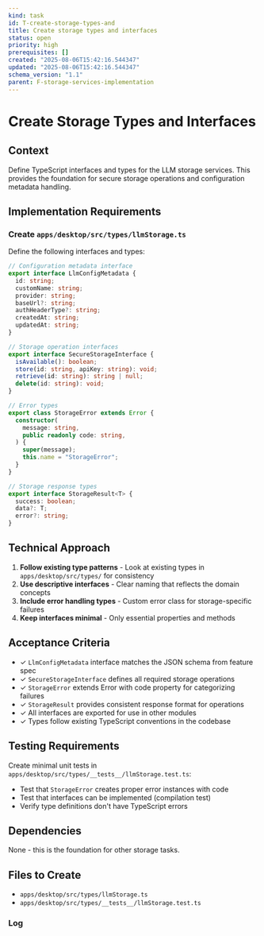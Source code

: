 ```yaml
---
kind: task
id: T-create-storage-types-and
title: Create storage types and interfaces
status: open
priority: high
prerequisites: []
created: "2025-08-06T15:42:16.544347"
updated: "2025-08-06T15:42:16.544347"
schema_version: "1.1"
parent: F-storage-services-implementation
---
```


# Create Storage Types and Interfaces

## Context

Define TypeScript interfaces and types for the LLM storage services. This provides the foundation for secure storage operations and configuration metadata handling.

## Implementation Requirements

### Create `apps/desktop/src/types/llmStorage.ts`

Define the following interfaces and types:

```typescript
// Configuration metadata interface
export interface LlmConfigMetadata {
  id: string;
  customName: string;
  provider: string;
  baseUrl?: string;
  authHeaderType?: string;
  createdAt: string;
  updatedAt: string;
}

// Storage operation interfaces
export interface SecureStorageInterface {
  isAvailable(): boolean;
  store(id: string, apiKey: string): void;
  retrieve(id: string): string | null;
  delete(id: string): void;
}

// Error types
export class StorageError extends Error {
  constructor(
    message: string,
    public readonly code: string,
  ) {
    super(message);
    this.name = "StorageError";
  }
}

// Storage response types
export interface StorageResult<T> {
  success: boolean;
  data?: T;
  error?: string;
}
```

## Technical Approach

1. **Follow existing type patterns** - Look at existing types in `apps/desktop/src/types/` for consistency
2. **Use descriptive interfaces** - Clear naming that reflects the domain concepts
3. **Include error handling types** - Custom error class for storage-specific failures
4. **Keep interfaces minimal** - Only essential properties and methods

## Acceptance Criteria

- ✓ `LlmConfigMetadata` interface matches the JSON schema from feature spec
- ✓ `SecureStorageInterface` defines all required storage operations
- ✓ `StorageError` extends Error with code property for categorizing failures
- ✓ `StorageResult` provides consistent response format for operations
- ✓ All interfaces are exported for use in other modules
- ✓ Types follow existing TypeScript conventions in the codebase

## Testing Requirements

Create minimal unit tests in `apps/desktop/src/types/__tests__/llmStorage.test.ts`:

- Test that `StorageError` creates proper error instances with code
- Test that interfaces can be implemented (compilation test)
- Verify type definitions don't have TypeScript errors

## Dependencies

None - this is the foundation for other storage tasks.

## Files to Create

- `apps/desktop/src/types/llmStorage.ts`
- `apps/desktop/src/types/__tests__/llmStorage.test.ts`

### Log
